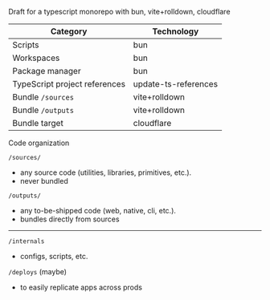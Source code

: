 Draft for a typescript monorepo with bun, vite+rolldown, cloudflare

| Category | Technology |
|----------|------------|
| Scripts | bun |
| Workspaces | bun |
| Package manager | bun |
| TypeScript project references | update-ts-references |
| Bundle `/sources` | vite+rolldown |
| Bundle `/outputs` | vite+rolldown |
| Bundle target | cloudflare |


Code organization

 `/sources/`
  - any source code (utilities, libraries, primitives, etc.).
  - never bundled

 `/outputs/`
  - any to-be-shipped code (web, native, cli, etc.).
  - bundles directly from sources

----

`/internals`
- configs, scripts, etc.

`/deploys` (maybe)
- to easily replicate apps across prods

